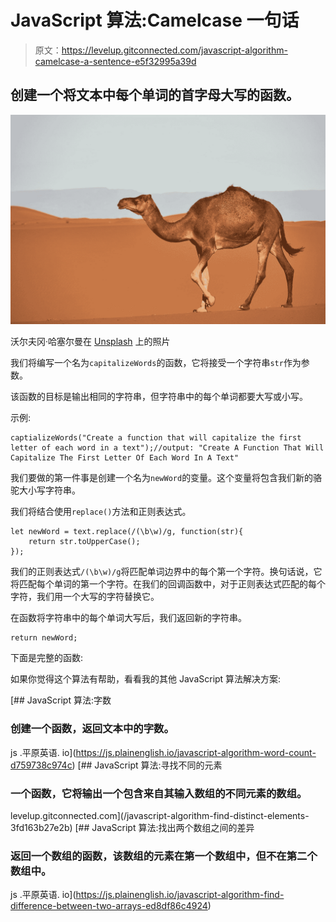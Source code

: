 # JavaScript 算法:Camelcase 一句话

> 原文：<https://levelup.gitconnected.com/javascript-algorithm-camelcase-a-sentence-e5f32995a39d>

## 创建一个将文本中每个单词的首字母大写的函数。

![](img/d944a3b146544cff5186d3763bd367d7.png)

沃尔夫冈·哈塞尔曼在 [Unsplash](https://unsplash.com?utm_source=medium&utm_medium=referral) 上的照片

我们将编写一个名为`capitalizeWords`的函数，它将接受一个字符串`str`作为参数。

该函数的目标是输出相同的字符串，但字符串中的每个单词都要大写或小写。

示例:

```
captializeWords("Create a function that will capitalize the first letter of each word in a text");//output: "Create A Function That Will Capitalize The First Letter Of Each Word In A Text"
```

我们要做的第一件事是创建一个名为`newWord`的变量。这个变量将包含我们新的骆驼大小写字符串。

我们将结合使用`replace()`方法和正则表达式。

```
let newWord = text.replace(/(\b\w)/g, function(str){      
    return str.toUpperCase();    
});
```

我们的正则表达式`/(\b\w)/g`将匹配单词边界中的每个第一个字符。换句话说，它将匹配每个单词的第一个字符。在我们的回调函数中，对于正则表达式匹配的每个字符，我们用一个大写的字符替换它。

在函数将字符串中的每个单词大写后，我们返回新的字符串。

```
return newWord;
```

下面是完整的函数:

如果你觉得这个算法有帮助，看看我的其他 JavaScript 算法解决方案:

[](https://js.plainenglish.io/javascript-algorithm-word-count-d759738c974c) [## JavaScript 算法:字数

### 创建一个函数，返回文本中的字数。

js .平原英语. io](https://js.plainenglish.io/javascript-algorithm-word-count-d759738c974c) [](/javascript-algorithm-find-distinct-elements-3fd163b27e2b) [## JavaScript 算法:寻找不同的元素

### 一个函数，它将输出一个包含来自其输入数组的不同元素的数组。

levelup.gitconnected.com](/javascript-algorithm-find-distinct-elements-3fd163b27e2b) [](https://js.plainenglish.io/javascript-algorithm-find-difference-between-two-arrays-ed8df86c4924) [## JavaScript 算法:找出两个数组之间的差异

### 返回一个数组的函数，该数组的元素在第一个数组中，但不在第二个数组中。

js .平原英语. io](https://js.plainenglish.io/javascript-algorithm-find-difference-between-two-arrays-ed8df86c4924)
